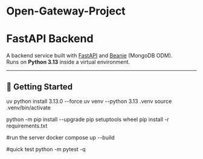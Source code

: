 # Open-Gateway-Project

# FastAPI Backend

A backend service built with [FastAPI](https://fastapi.tiangolo.com/) and [Beanie](https://beanie-odm.dev/) (MongoDB ODM).  
Runs on **Python 3.13** inside a virtual environment.

---

## 🚀 Getting Started

uv python install 3.13.0 --force
uv venv --python 3.13 .venv
source .venv/bin/activate

python -m pip install --upgrade pip setuptools wheel
pip install -r requirements.txt


#run the server
docker compose up --build

#quick test
python -m pytest -q
